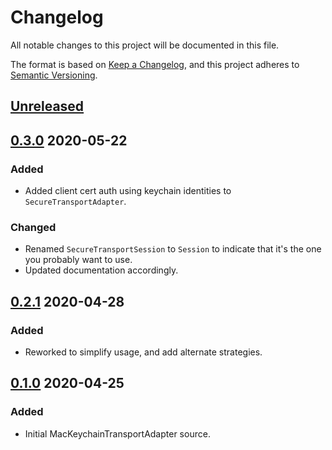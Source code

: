 # Changelog
All notable changes to this project will be documented in this file.

The format is based on [Keep a Changelog](https://keepachangelog.com/en/1.0.0/),
and this project adheres to [Semantic Versioning](https://semver.org/spec/v2.0.0.html).

## [Unreleased]

## [0.3.0] 2020-05-22
### Added
- Added client cert auth using keychain identities to `SecureTransportAdapter`.

### Changed
- Renamed `SecureTransportSession` to `Session` to indicate that it's the one you probably want to use.
- Updated documentation accordingly.

## [0.2.1] 2020-04-28
### Added
- Reworked to simplify usage, and add alternate strategies.

## [0.1.0] 2020-04-25
### Added
- Initial MacKeychainTransportAdapter source.

[Unreleased]: https://github.com/sheagcraig/MacSesh/compare/v0.3.0...HEAD
[0.3.0]: https://github.com/sheagcraig/MacSesh/compare/v0.2.1...v0.3.0
[0.2.1]: https://github.com/sheagcraig/MacSesh/compare/v0.1.0...v0.2.1
[0.1.0]: https://github.com/sheagcraig/MacSesh/releases/tag/v0.1.0
